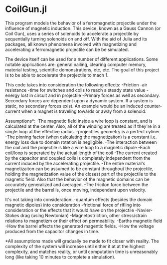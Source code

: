 # CoilGun.jl
This program models the behavior of a ferromagnetic projectile under the influence of magnetic induction. This device, known as a Gauss Cannon (or Coil Gun), uses a series of solenoids to accelerate a projectile by sequentially turning solenoids on and off. With the aid of Julia and its packages, all known phenomena involved with magnetizing and accelerating a ferromagnetic projectile can be be simulated.

The device itself can be used for a number of different applications. Some notable applications are: general nailing, clearing computer memory, material testing, scientific demonstrations, etc, etc. The goal of this project is to be able to accelerate the projectile to mach 1.


This code takes into consideration the following effects: 
-Friction
-air resistance
-time for switches and coils to reach a steady state value
-energy lost in circuit and in projectile
-Primary forces as well as secondary. 
    Secondary forces are dependent upon a dynamic system. If a system is static, no secondary forces exist. An example would be an induced counter-current when a magnet is traveling towards or away from a solenoid.

Assumptions*:
-The magnetic field inside a wire loop is constant, and is calculated at the center. Also, all of the winding are treated as if they're in a single loop at the effective radius.
-projectiles geometry is a perfect cyliner
-The pinning factor (when calculating the magnetizaiton) is a constant i.e. energy loss due to domain rotation is negligible.
-The interaction between the coil and the projectile is like a wire loop to a magnetic dipole
-Each coil/loop is seperated by the actual length of the coil
-The current created by the capacitor and coupled coils is completely independent from the current induced by the accelerating projectile.
-The entire material's magnetizaiton can be assumed to be constant throughout the projectile, holding the magnetization value of the closest part of the projectile to the magnetic field. Also that the behavior of the magnetic domains can be accurately generalized and averaged.
-The friciton force between the projectile and the barrel is, once moving, independent upon velocity.

It's not taking into consideration:
-quantum effects (besides the domain magnetic dipoles) into consideration
-frictional force of rifling into consideration or the effects that it would have on the projectile
-Navier-Stokes drag (using Newtonian)
-Magnetostriction, other stress/strain relations to magnetizm or their effect on permeability.
-Earths magnetic field  
-How the barrel affects the generated magentic fields.
-How the voltage produced from the capacitor changes in time.
 

*All assumptions made will gradually be made to fit closer with reality. The complexity of the system will increase until either it at at the highest complexity, and matches reality, or until computation time is unreasonably long (like taking 10 minutes to complete a simulation).


```math
```